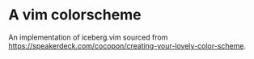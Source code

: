 # A vim colorscheme

An implementation of iceberg.vim sourced from https://speakerdeck.com/cocopon/creating-your-lovely-color-scheme.
